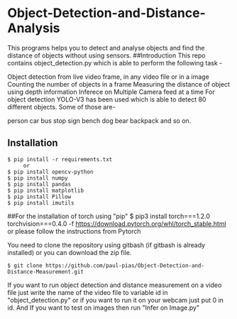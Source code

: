 # Object-Detection-and-Distance-Analysis

This programs helps you to detect and analyse objects and find the distance of objects without using sensors.
##Introduction
This repo contains object_detection.py which is able to perform the following task -

Object detection from live video frame, in any video file or in a image
Counting the number of objects in a frame
Measuring the distance of object using depth information
Inferece on Multiple Camera feed at a time
For object detection YOLO-V3 has been used which is able to detect 80 different objects. Some of those are-

person
car
bus
stop sign
bench
dog
bear
backpack and so on.

## Installation
    $ pip install -r requirements.txt
         or
    $ pip install opencv-python
    $ pip install numpy
    $ pip install pandas
    $ pip install matplotlib
    $ pip install Pillow
    $ pip install imutils
    
##For the installation of torch using "pip"
    $ pip3 install torch===1.2.0 torchvision===0.4.0 -f https://download.pytorch.org/whl/torch_stable.html
or please follow the instructions from Pytorch

You need to clone the repository using gitbash (if gitbash is already installed) or you can download the zip file.

    $ git clone https://github.com/paul-pias/Object-Detection-and-Distance-Measurement.git
    
If you want to run object detection and distance measurement on a video file just write the name of the video file to variable id in "object_detection.py" or if you want to run it on your webcam just put 0 in id.
And If you want to test on images then run "Infer on Image.py"
